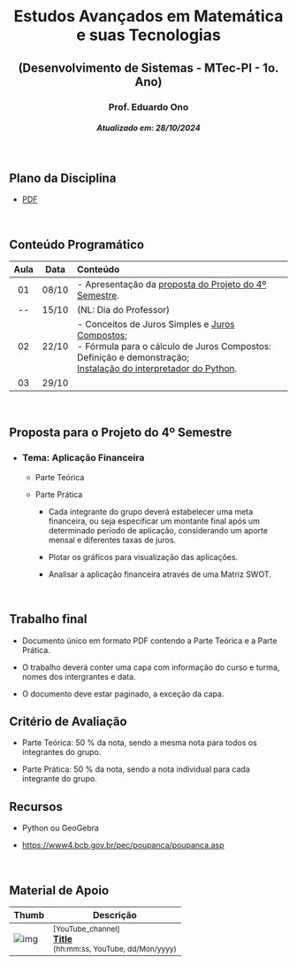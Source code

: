 <h1 align="center">Estudos Avançados em Matemática e suas Tecnologias</h1>
<h2 align="center">(Desenvolvimento de Sistemas - MTec-PI - 1o. Ano)</h2>
<h3 align="center">Prof. Eduardo Ono</h3>
<h5 align="center">Atualizado em: 28/10/2024</h5>

&nbsp;

## Plano da Disciplina

* [PDF](./docs/DS-612-MTec-PI-2024_Estudos-Avancados-em-Matematica-e-suas-Tecnologias-1o-Ano.pdf)

&nbsp;

## Conteúdo Programático

| Aula | Data | Conteúdo |
| :-: | :-: | :-- |
| 01 | 08/10 | - Apresentação da [proposta do Projeto do 4º Semestre]. |
| -- | 15/10 | (NL: Dia do Professor) |
| 02 | 22/10 | - Conceitos de Juros Simples e [Juros Compostos];<br>- Fórmula para o cálculo de Juros Compostos: Definição e demonstração;<br>[Instalação do interpretador do Python]. |
| 03 | 29/10 | |

[Juros Compostos]: ./conteudo/juros-compostos/
[proposta do Projeto do 4º Semestre]: #proposta-para-o-projeto-do-4º-semestre
[Instalação do interpretador do Python]: ./conteudo/python/00-ambiente-de-desenvolvimento/

&nbsp;

## Proposta para o Projeto do 4º Semestre

* ### Tema: Aplicação Financeira

  * Parte Teórica

  * Parte Prática

    * Cada integrante do grupo deverá estabelecer uma meta financeira, ou seja especificar um montante final após um determinado período de aplicação, considerando um aporte mensal e diferentes taxas de juros.

    * Plotar os gráficos para visualização das aplicações.

    * Analisar a aplicação financeira através de uma Matriz SWOT.

&nbsp;

## Trabalho final

* Documento único em formato PDF contendo a Parte Teórica e a Parte Prática.

* O trabalho deverá conter uma capa com informação do curso e turma, nomes dos intergrantes e data.

* O documento deve estar paginado, a exceção da capa.

## Critério de Avaliação

* Parte Teórica: 50 % da nota, sendo a mesma nota para todos os integrantes do grupo.

* Parte Prática: 50 % da nota, sendo a nota individual para cada integrante do grupo.

## Recursos

* Python ou GeoGebra

* <https://www4.bcb.gov.br/pec/poupanca/poupanca.asp>

&nbsp;

## Material de Apoio

| Thumb | Descrição |
| --- | --- |
| ![img](https://img.youtube.com/vi/-n8_IZbVAyw/default.jpg) | <sup>[YouTube_channel]</sup><br>[__Title__](https://www.youtube.com/watch?v=-n8_IZbVAyw)<br><sub>(hh:mm:ss, YouTube, dd/Mon/yyyy)</sub> |

&nbsp;
